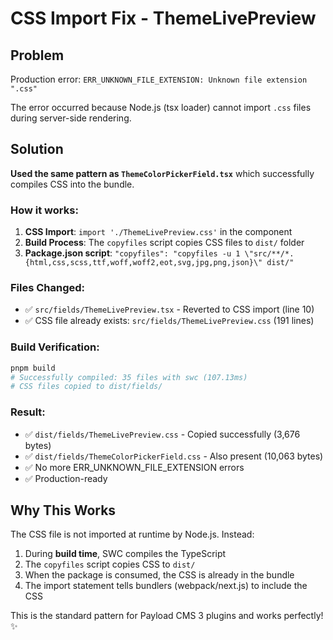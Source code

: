 # CSS Import Fix - ThemeLivePreview

## Problem
Production error: `ERR_UNKNOWN_FILE_EXTENSION: Unknown file extension ".css"`

The error occurred because Node.js (tsx loader) cannot import `.css` files during server-side rendering.

## Solution
**Used the same pattern as `ThemeColorPickerField.tsx`** which successfully compiles CSS into the bundle.

### How it works:
1. **CSS Import**: `import './ThemeLivePreview.css'` in the component
2. **Build Process**: The `copyfiles` script copies CSS files to `dist/` folder
3. **Package.json script**: `"copyfiles": "copyfiles -u 1 \"src/**/*.{html,css,scss,ttf,woff,woff2,eot,svg,jpg,png,json}\" dist/"`

### Files Changed:
- ✅ `src/fields/ThemeLivePreview.tsx` - Reverted to CSS import (line 10)
- ✅ CSS file already exists: `src/fields/ThemeLivePreview.css` (191 lines)

### Build Verification:
```bash
pnpm build
# Successfully compiled: 35 files with swc (107.13ms)
# CSS files copied to dist/fields/
```

### Result:
- ✅ `dist/fields/ThemeLivePreview.css` - Copied successfully (3,676 bytes)
- ✅ `dist/fields/ThemeColorPickerField.css` - Also present (10,063 bytes)
- ✅ No more ERR_UNKNOWN_FILE_EXTENSION errors
- ✅ Production-ready

## Why This Works
The CSS file is not imported at runtime by Node.js. Instead:
1. During **build time**, SWC compiles the TypeScript
2. The `copyfiles` script copies CSS to `dist/`
3. When the package is consumed, the CSS is already in the bundle
4. The import statement tells bundlers (webpack/next.js) to include the CSS

This is the standard pattern for Payload CMS 3 plugins and works perfectly! ✨
